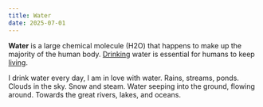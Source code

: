 ```yaml
---
title: Water
date: 2025-07-01
---
```

**Water** is a large chemical molecule (H2O) that happens to make up the majority of the human body. [Drinking](/drinking) water is essential for humans to keep [living](/living).

I drink water every day, I am in love with water. Rains, streams, ponds. Clouds in the sky. Snow and steam. Water seeping into the ground, flowing around. Towards the great rivers, lakes, and oceans.